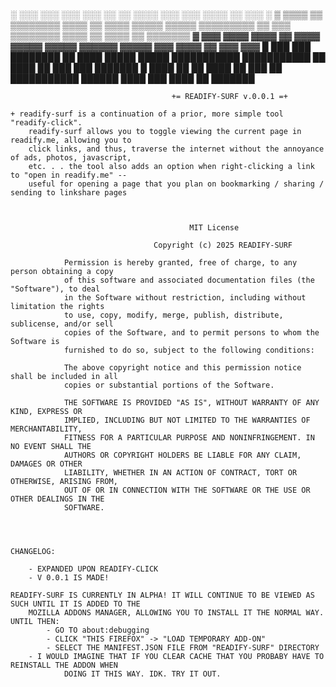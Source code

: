 ░       ░░░        ░░░      ░░░       ░░░        ░░        ░░  ░░░░  ░░░      ░░░  ░░░░  ░░       ░░░        ░
▒  ▒▒▒▒  ▒▒  ▒▒▒▒▒▒▒▒  ▒▒▒▒  ▒▒  ▒▒▒▒  ▒▒▒▒▒  ▒▒▒▒▒  ▒▒▒▒▒▒▒▒▒  ▒▒  ▒▒▒  ▒▒▒▒▒▒▒▒  ▒▒▒▒  ▒▒  ▒▒▒▒  ▒▒  ▒▒▒▒▒▒▒
▓       ▓▓▓      ▓▓▓▓  ▓▓▓▓  ▓▓  ▓▓▓▓  ▓▓▓▓▓  ▓▓▓▓▓      ▓▓▓▓▓▓    ▓▓▓▓▓      ▓▓▓  ▓▓▓▓  ▓▓       ▓▓▓      ▓▓▓
█  ███  ███  ████████        ██  ████  █████  █████  ███████████  ███████████  ██  ████  ██  ███  ███  ███████
█  ████  ██        ██  ████  ██       ███        ██  ███████████  ██████      ████      ███  ████  ██  ███████

										+= READIFY-SURF v.0.0.1 =+
							                   
	+ readify-surf is a continuation of a prior, more simple tool "readify-click". 
		readify-surf allows you to toggle viewing the current page in readify.me, allowing you to 
		click links, and thus, traverse the internet without the annoyance of ads, photos, javascript,
		etc. . . the tool also adds an option when right-clicking a link to "open in readify.me" --
		useful for opening a page that you plan on bookmarking / sharing / sending to linkshare pages
		
		
		
											MIT License

									Copyright (c) 2025 READIFY-SURF

				Permission is hereby granted, free of charge, to any person obtaining a copy
				of this software and associated documentation files (the "Software"), to deal
				in the Software without restriction, including without limitation the rights
				to use, copy, modify, merge, publish, distribute, sublicense, and/or sell
				copies of the Software, and to permit persons to whom the Software is
				furnished to do so, subject to the following conditions:

				The above copyright notice and this permission notice shall be included in all
				copies or substantial portions of the Software.

				THE SOFTWARE IS PROVIDED "AS IS", WITHOUT WARRANTY OF ANY KIND, EXPRESS OR
				IMPLIED, INCLUDING BUT NOT LIMITED TO THE WARRANTIES OF MERCHANTABILITY,
				FITNESS FOR A PARTICULAR PURPOSE AND NONINFRINGEMENT. IN NO EVENT SHALL THE
				AUTHORS OR COPYRIGHT HOLDERS BE LIABLE FOR ANY CLAIM, DAMAGES OR OTHER
				LIABILITY, WHETHER IN AN ACTION OF CONTRACT, TORT OR OTHERWISE, ARISING FROM,
				OUT OF OR IN CONNECTION WITH THE SOFTWARE OR THE USE OR OTHER DEALINGS IN THE
				SOFTWARE.
		
		
		
		
	CHANGELOG:
	
		- EXPANDED UPON READIFY-CLICK
		- V 0.0.1 IS MADE!
		
	READIFY-SURF IS CURRENTLY IN ALPHA! IT WILL CONTINUE TO BE VIEWED AS SUCH UNTIL IT IS ADDED TO THE
		MOZILLA ADDONS MANAGER, ALLOWING YOU TO INSTALL IT THE NORMAL WAY. UNTIL THEN:
			- GO TO about:debugging
			- CLICK "THIS FIREFOX" -> "LOAD TEMPORARY ADD-ON"
			- SELECT THE MANIFEST.JSON FILE FROM "READIFY-SURF" DIRECTORY
		- I WOULD IMAGINE THAT IF YOU CLEAR CACHE THAT YOU PROBABY HAVE TO REINSTALL THE ADDON WHEN 
				DOING IT THIS WAY. IDK. TRY IT OUT.
